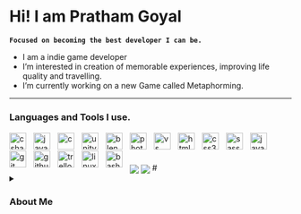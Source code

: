 # Hi! I am Pratham Goyal

**`Focused on becoming the best developer I can be.`**

- I am a indie game developer
- I’m interested in creation of memorable experiences, improving life quality and travelling.
- I’m currently working on a new Game called Metaphorming.

---

### Languages and Tools I use.


<img align="left" alt="csharp" width="30px" style="padding-right:10px; padding-top: 2px" src="https://cdn.jsdelivr.net/gh/devicons/devicon/icons/csharp/csharp-original.svg" />
<img align="left" alt="java" width="30px" style="padding-right:10px; padding-top: 2px" src="https://cdn.jsdelivr.net/gh/devicons/devicon/icons/java/java-original.svg" />
<img align="left" alt="c" width="30px" style="padding-right:10px; padding-top: 2px" src="https://cdn.jsdelivr.net/gh/devicons/devicon/icons/c/c-original.svg" />
<img align="left" alt="unity" width="30px" style="padding-right:10px; padding-top: 2px" src="https://cdn.jsdelivr.net/gh/devicons/devicon/icons/unity/unity-original.svg" />
<img align="left" alt="blender" width="30px" style="padding-right:10px; padding-top: 2px" src="https://cdn.jsdelivr.net/gh/devicons/devicon/icons/blender/blender-original.svg" />
<img align="left" alt="photoshop" width="30px" style="padding-right:10px; padding-top: 2px"  src="https://cdn.jsdelivr.net/gh/devicons/devicon/icons/photoshop/photoshop-plain.svg" />
<img align="left" alt="vs" width="30px" style="padding-right:10px; padding-top: 2px" src="https://cdn.jsdelivr.net/gh/devicons/devicon/icons/visualstudio/visualstudio-plain.svg" />
<img align="left" alt="html5" width="30px" style="padding-right:10px; padding-top: 2px" src="https://cdn.jsdelivr.net/gh/devicons/devicon/icons/html5/html5-original.svg" />
<img align="left" alt="css3" width="30px" style="padding-right:10px; padding-top: 2px" src="https://cdn.jsdelivr.net/gh/devicons/devicon/icons/css3/css3-original.svg" />
<img align="left" alt="sass" width="30px" style="padding-right:10px; padding-top: 2px" src="https://cdn.jsdelivr.net/gh/devicons/devicon/icons/sass/sass-original.svg" />
<img align="left" alt="javascript" width="30px" style="padding-right:10px; padding-top: 2px" src="https://cdn.jsdelivr.net/gh/devicons/devicon/icons/javascript/javascript-original.svg" />
<img align="left" alt="git" width="30px" style="padding-right:10px; padding-top: 2px" src="https://cdn.jsdelivr.net/gh/devicons/devicon/icons/git/git-original.svg" />
<img align="left" alt="github" width="30px" style="padding-right:10px; padding-top: 2px"  src="https://cdn.jsdelivr.net/gh/devicons/devicon/icons/github/github-original.svg" />
<img align="left" alt="trello" width="30px" style="padding-right:10px; padding-top: 2px"  src="https://cdn.jsdelivr.net/gh/devicons/devicon/icons/trello/trello-plain.svg" />
<img align="left" alt="linux" width="30px" style="padding-right:10px; padding-top: 2px" src="https://cdn.jsdelivr.net/gh/devicons/devicon/icons/linux/linux-original.svg" />
<img align="left" alt="bash" width="30px" style="padding-right:10px; padding-top: 2px" src="https://cdn.jsdelivr.net/gh/devicons/devicon/icons/bash/bash-original.svg" />

<br>

# 
<img align="center" src="https://github-readme-stats.vercel.app/api?username=pratham9&theme=dark&show_icons=true" />

<img align="center" src="https://leetcard.jacoblin.cool/Pratham9?theme=dark&ext=heatmap&hide=ranking" />
#

<details>
<summary><h3>About Me</h3></summary>
The interactive space, as we experience playing games, is not just a Cartesian coordinate system for representing objects, characters, narrative, or sound... I believe that there is a much deeper understanding of space in video games that we implicitly live as we play them. Space is created the second a player sits down and begins playing a game. Most of the time we think of this as a dialogical ‘interactive space’ — the player issues a command to the computer, and the game responds in some way, which the player responds to, ad infinitum. When we think of interaction in this way, we think of the player and game in some kind of unfolding dialogue with one another. But I see the player doing something different when they act in an interactive space. This space is not real but responses are, the compelling power of belief that this space carries is what I find most appealing. Believing and keeping an Innovative attitude, I believe, leads to a constant learning process. This approach adds to the already immense potential for innovation that exists in this field.

I have recently completed my education at Thompson Rivers University during this period I realized my strengths and Achilles heel, my interests and aversions, my future, and my compassion. I found that I'm scholarly in the sector of creation but I'm not intimidated by the prospect of striving hard in life. I have completed many solo and group projects. Where I got familiar with many different components of programming and video game development. I know my way around a multitude of software and continued to learn programming languages such as C# and Java. Due to this, I developed a problem-solving mindset, analytical skills, and accuracy. These tools have helped me to understand and expand my technical abilities and instigated a growth mindset within me.

My studies and past work experiences proved instructive and inspiring. The classes that I took gave me a firm grounding in the theory of programming, architecture design, application development, and mathematics. As nothing remains constant, so is true in the case of technology. It is impossible to progress without changes. I would like to research and specialize in the field of Video Game Development, in which I have a keen interest. Most importantly past few years of my learning helped to solidify my determination to devote my long-term career to this area. I continue to work on personal projects and programming problems as I believe that learning should be a continuous process and one should always remember "Progression, not Perfection".The interactive space, as we experience playing games, is not just a Cartesian coordinate system for representing objects, characters, narrative, or sound... I believe that there is a much deeper understanding of space in video games that we implicitly live as we play them. Space is created the second a player sits down and begins playing a game. Most of the time we think of this as a dialogical ‘interactive space’ — the player issues a command to the computer, and the game responds in some way, which the player responds to, ad infinitum. When we think of interaction in this way, we think of the player and game in some kind of unfolding dialogue with one another. But I see the player doing something different when they act in an interactive space. This space is not real but responses are, the compelling power of belief that this space carries is what I find most appealing. Believing and keeping an Innovative attitude, I believe, leads to a constant learning process. This approach adds to the already immense potential for innovation that exists in this field. I have recently completed my education at Thompson Rivers University during this period I realized my strengths and Achilles heel, my interests and aversions, my future, and my compassion. I found that I'm scholarly in the sector of creation but I'm not intimidated by the prospect of striving hard in life. I have completed many solo and group projects. Where I got familiar with many different components of programming and video game development. I know my way around a multitude of software and continued to learn programming languages such as C# and Java. Due to this, I developed a problem-solving mindset, analytical skills, and accuracy. These tools have helped me to understand and expand my technical abilities and instigated a growth mindset within me. My studies and past work experiences proved instructive and inspiring. The classes that I took gave me a firm grounding in the theory of programming, architecture design, application development, and mathematics. As nothing remains constant, so is true in the case of technology. It is impossible to progress without changes. I would like to research and specialize in the field of Video Game Development, in which I have a keen interest. Most importantly past few years of my learning helped to solidify my determination to devote my long-term career to this area. I continue to work on personal projects and programming problems as I believe that learning should be a continuous process and one should always remember "Progression, not Perfection".


<!---
Pratham9/Pratham9 is a ✨ special ✨ repository because its `README.md` (this file) appears on your GitHub profile.
You can click the Preview link to take a look at your changes.
--->
